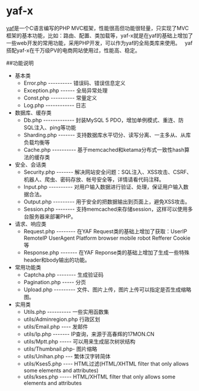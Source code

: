 # yaf-x
[yaf](https://github.com/laruence/yaf)是一个C语言编写的PHP MVC框架，性能很高但功能很轻量，只实现了MVC框架的基本功能，比如：路由、配置、类加载等，yaf-x就是在yaf的基础上增加了一些web开发的常用功能，采用PHP开发，可以作为yaf的全局类库来使用。  
yaf搭配yaf-x在千万级PV的电商网站使用过，性能高、稳定。

##功能说明
* 基本类
  + Error.php ---------- 错误码、错误信息定义
  + Exception.php ------ 全局异常处理
  + Const.php ---------- 常量定义
  + Log.php ------------ 日志
* 数据库、缓存类
  + Db.php ------------- 封装MySQL 5 PDO，增加单例模式、重连、防SQL注入、ping等功能
  + Sharding.php ------- 支持数据库水平切分、读写分离、一主多从、从库负载均衡等
  + Cache.php ---------- 基于memcached和ketama分布式一致性hash算法的缓存类
* 安全、会话类
  + Security.php ------- 解决网站安全问题：SQL注入、XSS攻击、CSRF、机器人、爬虫、密码存放、帐号安全等，详情请看代码注释。
  + Input.php ---------- 对用户输入数据进行验证、处理，保证用户输入数据合法。
  + Output.php --------- 用于安全的把数据输出到页面上，避免XSS攻击。
  + Session.php -------- 支持memcached来存储session，这样可以使用多台服务器来部署PHP。
* 请求、响应类
  + Request.php -------- 在YAF Request类的基础上增加了获取：UserIP RemoteIP  UserAgent Platform browser mobile robot Refferer Cookie等
  + Response.php ------- 在YAF Reponse类的基础上增加了生成一些特殊header和body输出的功能。
* 常用功能类
  + Captcha.php -------- 生成验证码
  + Pagination.php ----- 分页
  + Upload.php --------- 文件、图片上传，图片上传可以指定是否生成缩略图。
* 实用类
  + Utils.php ---------- 一些实用函数集
  + utils/Adminregion.php 行政区划
  + utils/Email.php ---- 发邮件
  + utils/Ip.php ------- IP查询，来源于高春辉的17MON.CN
  + utils/Mptt.php ----- 可以用来生成层次树状结构
  + utils/Thumbnail.php- 图片缩略
  + utils/Unihan.php --- 繁体汉字转简体
  + utils/Kses5.php ---- HTML过滤(HTML/XHTML filter that only allows some elements and attributes)
  + utils/kses.php ----- HTML/XHTML filter that only allows some elements and attributes
